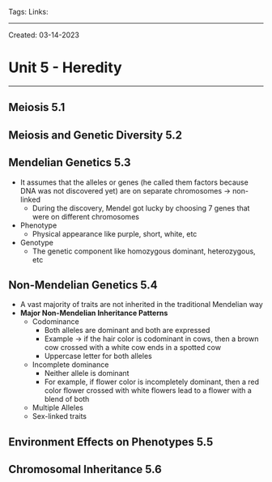 Tags:
Links: 

---
Created: 03-14-2023
# Unit 5 - Heredity
---

## Meiosis 5.1

## Meiosis and Genetic Diversity 5.2

## Mendelian Genetics 5.3
- It assumes that the alleles or genes (he called them factors because DNA was not discovered yet) are on separate chromosomes → non-linked
	- During the discovery, Mendel got lucky by choosing 7 genes that were on different chromosomes
- Phenotype
	- Physical appearance like purple, short, white, etc
- Genotype
	- The genetic component like homozygous dominant, heterozygous, etc
## Non-Mendelian Genetics 5.4
- A vast majority of traits are not inherited in the traditional Mendelian way
- **Major Non-Mendelian Inheritance Patterns**
	- Codominance
		- Both alleles are dominant and both are expressed
		- Example → if the hair color is codominant in cows, then a brown cow crossed with a white cow ends in a spotted cow
		- Uppercase letter for both alleles
	- Incomplete dominance
		- Neither allele is dominant
		- For example, if flower color is incompletely dominant, then a red color flower crossed with white flowers lead to a flower with a blend of both
	- Multiple Alleles
	- Sex-linked traits
## Environment Effects on Phenotypes 5.5

## Chromosomal Inheritance 5.6
